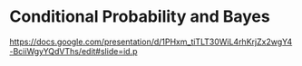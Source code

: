 # Conditional Probability and Bayes



https://docs.google.com/presentation/d/1PHxm_tiTLT30WiL4rhKrjZx2wgY4-BciiWgyYQdVThs/edit#slide=id.p